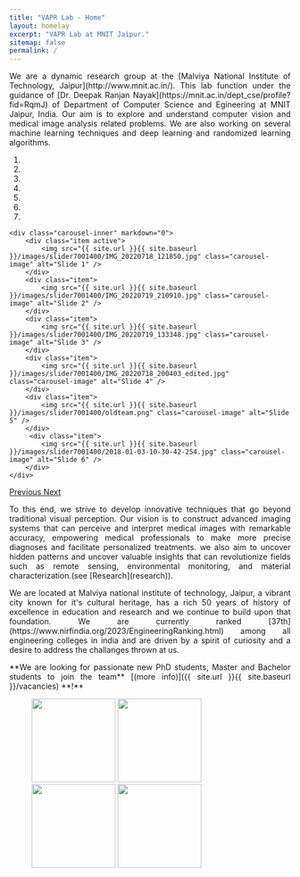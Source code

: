 ```yaml
---
title: "VAPR Lab - Home"
layout: homelay
excerpt: "VAPR Lab at MNIT Jaipur."
sitemap: false
permalink: /
---
```


<p style='text-align: justify;'>We are a dynamic research group at the [Malviya National Institute of Technology, Jaipur](http://www.mnit.ac.in/). This lab function under the guidance of [Dr. Deepak Ranjan Nayak](https://mnit.ac.in/dept_cse/profile?fid=RqmJ) of Department of Computer Science and Egineering at MNIT Jaipur, India. Our aim is to explore and understand computer vision and medical image analysis related problems. We are also working on several machine learning techniques and deep learning and randomized learning algorithms.</p>
<div markdown="0" id="carousel" class="carousel slide" data-ride="carousel" data-interval="4000" data-pause="hover" >
    <!-- Menu -->
    <ol class="carousel-indicators">
        <li data-target="#carousel" data-slide-to="0" class="active"></li>
        <li data-target="#carousel" data-slide-to="1"></li>
        <li data-target="#carousel" data-slide-to="2"></li>
        <li data-target="#carousel" data-slide-to="3"></li>
        <li data-target="#carousel" data-slide-to="4"></li>
        <li data-target="#carousel" data-slide-to="5"></li>
        <li data-target="#carousel" data-slide-to="6"></li>
    </ol>

    <div class="carousel-inner" markdown="0">
        <div class="item active">
            <img src="{{ site.url }}{{ site.baseurl }}/images/slider7001400/IMG_20220718_121850.jpg" class="carousel-image" alt="Slide 1" />
        </div>
        <div class="item">
            <img src="{{ site.url }}{{ site.baseurl }}/images/slider7001400/IMG_20220719_210910.jpg" class="carousel-image" alt="Slide 2" />
        </div>
        <div class="item">
            <img src="{{ site.url }}{{ site.baseurl }}/images/slider7001400/IMG_20220719_133348.jpg" class="carousel-image" alt="Slide 3" />
        </div>
        <div class="item">
            <img src="{{ site.url }}{{ site.baseurl }}/images/slider7001400/IMG_20220718_200403_edited.jpg" class="carousel-image" alt="Slide 4" />
        </div>
        <div class="item">
            <img src="{{ site.url }}{{ site.baseurl }}/images/slider7001400/oldteam.png" class="carousel-image" alt="Slide 5" />
        </div>       
         <div class="item">
            <img src="{{ site.url }}{{ site.baseurl }}/images/slider7001400/2018-01-03-10-30-42-254.jpg" class="carousel-image" alt="Slide 6" />
        </div>
    </div>

   
  <a class="left carousel-control" href="#carousel" role="button" data-slide="prev">
    <span class="glyphicon glyphicon-chevron-left" aria-hidden="true"></span>
    <span class="sr-only">Previous</span>
  </a>
  <a class="right carousel-control" href="#carousel" role="button" data-slide="next">
    <span class="glyphicon glyphicon-chevron-right" aria-hidden="true"></span>
    <span class="sr-only">Next</span>
  </a>
</div>
<p style='text-align: justify;'>To this end, we strive to develop innovative techniques that go beyond traditional visual perception. Our vision is to construct advanced imaging systems that can perceive and interpret medical images with remarkable accuracy, empowering medical professionals to make more precise diagnoses and facilitate personalized treatments. we also aim to uncover hidden patterns and uncover valuable insights that can revolutionize fields such as remote sensing, environmental monitoring, and material characterization.(see [Research](research)).</p>

<p style='text-align: justify;'>We are located at Malviya national institute of technology, Jaipur, a vibrant city known for it's cultural heritage, has a rich 50 years of history of  excellence in education and research and we continue to build upon that foundation. We are currently ranked [37th](https://www.nirfindia.org/2023/EngineeringRanking.html) among all engineering colleges in india and are driven by a spirit of curiosity and a desire to address the challanges thrown at us.</p>

<p style='text-align: justify;'>**We are  looking for passionate new PhD students, Master and Bachelor students to join the team** [(more info)]({{ site.url }}{{ site.baseurl }}/vacancies) **!**</p>


<figure class="fourth">
  <img src="{{ site.url }}{{ site.baseurl }}/images/logopic/logo_mnit.png" style="width: 150px">
  <img src="{{ site.url }}{{ site.baseurl }}/images/logopic/logo_vapr.png" style="width: 150px">
  <img src="{{ site.url }}{{ site.baseurl }}/images/logopic/logo.jpeg" style="width: 150px">
  <img src="{{ site.url }}{{ site.baseurl }}/images/logopic/logo.jpeg" style="width: 150px">
  
</figure>


<style>
    .carousel-image {
        max-width: 700px; /* Set the desired width */
        max-height: 400px; /* Set the desired height */
        width: auto;
        height: auto;
        margin: auto;
    }
</style>

